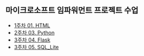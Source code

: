 ## 마이크로소프트 임파워먼트 프로젝트 수업

- [1주차 01. HTML](https://github.com/al0214/MS_Empowerment_Project/tree/main/1_week_Html)
- [2주차 03. Python](https://github.com/al0214/MS_Empowerment_Project/tree/main/2_week_Python)
- [3주차 04. Flask](https://github.com/al0214/MS_Empowerment_Project/tree/main/3_week_Flask_SQL_Lite/Flask)
- [3주차 05. SQL_Lite](https://github.com/al0214/MS_Empowerment_Project/tree/main/3_week_Flask_SQL_Lite/SQL_Lite)
<!--[4주차 06. Flask_SQL]()-->
